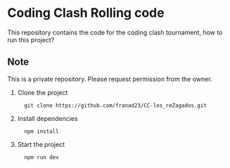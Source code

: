 # Coding Clash Rolling code

This repository contains the code for the coding clash tournament, how to run this project? 

## Note
This is a private repository. Please request permission from the owner.

1. Clone the project 
    ```
      git clone https://github.com/franad23/CC-los_reZagados.git 
    ```
2. Install dependencies
    ```
      npm install
    ```
3. Start the project
    ```
      npm run dev
    ```